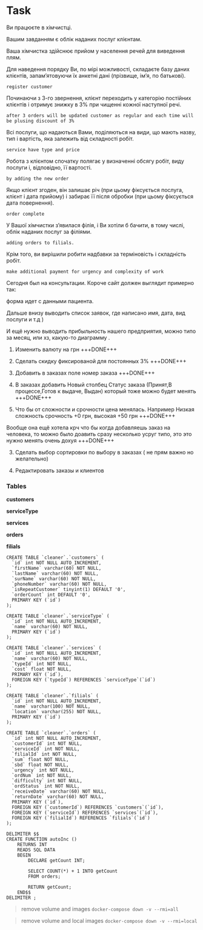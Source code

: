 # Task
Ви працюєте в хімчистці. 

Вашим завданням є облік наданих послуг клієнтам.

Ваша хімчистка здійснює прийом у населення речей для виведення плям. 

Для наведення порядку Ви, по мірі можливості, складаєте базу даних клієнтів, запамʼятовуючи їх анкетні дані (прізвище, імʼя, по батькові). 
```
register customer
```

Починаючи з 3-го звернення, клієнт переходить у категорію постійних клієнтів і отримує знижку в 3% при чищенні кожної наступної речі. 
```
after 3 orders will be updated customer as regular and each time will be plusing discount of 3%
```

Всі послуги, що надаються Вами, поділяються на види, що мають назву, тип і вартість, яка залежить від складності робіт. 
```
service have type and price
```

Робота з клієнтом спочатку полягає у визначенні обсягу робіт, виду послуги і, відповідно, її вартості. 
```
by adding the new order 
```

Якщо клієнт згоден, він залишає річ (при цьому фіксується послуга, клієнт і дата прийому) і забирає її після обробки (при цьому фіксується дата повернення).
```
order complete

```

У Вашої хімчистки зʼявилася філія, і Ви хотіли б бачити, в тому числі, облік наданих послуг за філіями. 
```
adding orders to filials.
```

Крім того, ви вирішили робити надбавки за терміновість і складність робіт.
```
make additional payment for urgency and complexity of work
```

Сегодня был на консультации. 
Короче сайт должен выглядит примерно так: 

форма идет с данными пациента. 

Дальше внизу выводить список заявок, где написано имя, дата, вид послуги и т.д ) 

И ещё нужно выводить прибыльность нашего предприятия, можно типо за месяц, или хз, какую-то диаграмму .


1. Изменить валюту на грн +++DONE+++

2. Сделать скидку фиксированой для постоянных 3% +++DONE+++

5. Добавить в заказах поле номер заказа +++DONE+++

7. В заказах добавить Новый столбец Статус заказа (Принят,В процессе,Готов к выдаче, Выдан) который тоже можно будет менять +++DONE+++

4. Что бы от сложности и срочности цена менялась. Например Низкая сложность срочность +0 грн, высокая +50 грн +++DONE+++

Вообще она ещё хотела крч что бы когда добавляешь заказ на человека, то можно было доавить сразу несколько усруг типо,  это это нужно менять очень дохуя +++DONE+++

3. Сделать выбор сортировки  по выбору  в заказах ( не прям важно но желательно) 

6. Редактировать заказы и клиентов

### Tables
**customers**

**serviceType**

**services**

**orders**

**filials**
```
CREATE TABLE `cleaner`.`customers` (
  `id` int NOT NULL AUTO_INCREMENT,
  `firstName` varchar(60) NOT NULL,
  `lastName` varchar(60) NOT NULL,
  `surName` varchar(60) NOT NULL,
  `phoneNumber` varchar(60) NOT NULL,
  `isRepeatCustomer` tinyint(1) DEFAULT '0',
  `orderCount` int DEFAULT '0',
  PRIMARY KEY (`id`)
);
```

```
CREATE TABLE `cleaner`.`serviceType` (
  `id` int NOT NULL AUTO_INCREMENT,
  `name` varchar(60) NOT NULL,
  PRIMARY KEY (`id`)
);
```

```
CREATE TABLE `cleaner`.`services` (
  `id` int NOT NULL AUTO_INCREMENT,
  `name` varchar(60) NOT NULL,
  `typeId` int NOT NULL,
  `cost` float NOT NULL,
  PRIMARY KEY (`id`),
  FOREIGN KEY (`typeId`) REFERENCES `serviceType`(`id`)
);
```

```
CREATE TABLE `cleaner`.`filials` (
  `id` int NOT NULL AUTO_INCREMENT,
  `name` varchar(100) NOT NULL,
  `location` varchar(255) NOT NULL,
  PRIMARY KEY (`id`)
);
```

```
CREATE TABLE `cleaner`.`orders` (
  `id` int NOT NULL AUTO_INCREMENT,
  `customerId` int NOT NULL,
  `serviceId` int NOT NULL,
  `filialId` int NOT NULL,
  `sum` float NOT NULL,
  `sbd` float NOT NULL,
  `urgency` int NOT NULL,
  `ordNum` int NOT NULL,
  `difficulty` int NOT NULL,
  `ordStatus` int NOT NULL,
  `receiveDate` varchar(60) NOT NULL,
  `returnDate` varchar(60) NOT NULL,
  PRIMARY KEY (`id`),
  FOREIGN KEY (`customerId`) REFERENCES `customers`(`id`),
  FOREIGN KEY (`serviceId`) REFERENCES `services`(`id`),
  FOREIGN KEY (`filialId`) REFERENCES `filials`(`id`)
);
```

```
DELIMITER $$
CREATE FUNCTION autoInc ()
    RETURNS INT
    READS SQL DATA
    BEGIN
        DECLARE getCount INT;

        SELECT COUNT(*) + 1 INTO getCount
        FROM orders;

        RETURN getCount;
    END$$
DELIMITER ;
```


> remove volume and images 
> `docker-compose down -v --rmi=all` 

> remove volume and local images 
> `docker-compose down -v --rmi=local` 